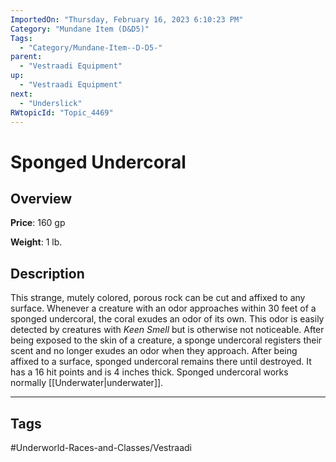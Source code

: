```yaml
---
ImportedOn: "Thursday, February 16, 2023 6:10:23 PM"
Category: "Mundane Item (D&D5)"
Tags:
  - "Category/Mundane-Item--D-D5-"
parent:
  - "Vestraadi Equipment"
up:
  - "Vestraadi Equipment"
next:
  - "Underslick"
RWtopicId: "Topic_4469"
---
```

# Sponged Undercoral
## Overview
**Price**: 160 gp

**Weight**: 1 lb.

## Description
This strange, mutely colored, porous rock can be cut and affixed to any surface. Whenever a creature with an odor approaches within 30 feet of a sponged undercoral, the coral exudes an odor of its own. This odor is easily detected by creatures with *Keen Smell* but is otherwise not noticeable. After being exposed to the skin of a creature, a sponge undercoral registers their scent and no longer exudes an odor when they approach. After being affixed to a surface, sponged undercoral remains there until destroyed. It has a 16 hit points and is 4 inches thick. Sponged undercoral works normally [[Underwater|underwater]].


---
## Tags
#Underworld-Races-and-Classes/Vestraadi


